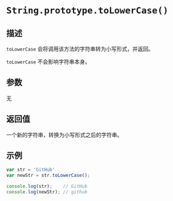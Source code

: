 # `String.prototype.toLowerCase()`

## 描述

`toLowerCase` 会将调用该方法的字符串转为小写形式，并返回。

`toLowerCase` 不会影响字符串本身。

## 参数

无

## 返回值

一个新的字符串，转换为小写形式之后的字符串。

## 示例

```js
var str = 'GitHub'
var newStr = str.toLowerCase();

console.log(str);    // GitHub
console.log(newStr); // github
```
